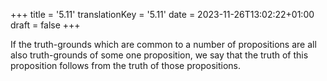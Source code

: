 +++
title = '5.11'
translationKey = '5.11'
date = 2023-11-26T13:02:22+01:00
draft = false
+++

If the truth-grounds which are common to a number of propositions are all also truth-grounds of some one proposition, we say that the truth of this proposition follows from the truth of those propositions.
